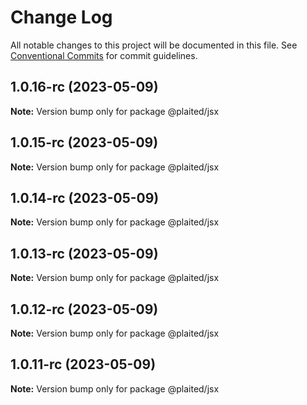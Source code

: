 # Change Log

All notable changes to this project will be documented in this file.
See [Conventional Commits](https://conventionalcommits.org) for commit guidelines.

## 1.0.16-rc (2023-05-09)

**Note:** Version bump only for package @plaited/jsx

## 1.0.15-rc (2023-05-09)

**Note:** Version bump only for package @plaited/jsx

## 1.0.14-rc (2023-05-09)

**Note:** Version bump only for package @plaited/jsx

## 1.0.13-rc (2023-05-09)

**Note:** Version bump only for package @plaited/jsx

## 1.0.12-rc (2023-05-09)

**Note:** Version bump only for package @plaited/jsx

## 1.0.11-rc (2023-05-09)

**Note:** Version bump only for package @plaited/jsx

